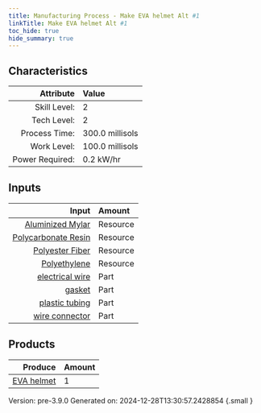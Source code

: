 ```yaml
---
title: Manufacturing Process - Make EVA helmet Alt #1
linkTitle: Make EVA helmet Alt #1
toc_hide: true
hide_summary: true
---
```



## Characteristics

| Attribute      | Value |
|--------:|:------|
|Skill Level:|2|
|Tech Level:|2|
|Process Time:|300.0 millisols|
|Work Level:|100.0 millisols|
|Power Required:|0.2 kW/hr|

## Inputs

| Input      | Amount |
|--------:|:------|
|[Aluminized Mylar](/docs/definitions/resource/aluminized-mylar)|Resource|0.25 kg|
|[Polycarbonate Resin](/docs/definitions/resource/polycarbonate-resin)|Resource|0.5 kg|
|[Polyester Fiber](/docs/definitions/resource/polyester-fiber)|Resource|0.2 kg|
|[Polyethylene](/docs/definitions/resource/polyethylene)|Resource|0.5 kg|
|[electrical wire](/docs/definitions/part/electrical-wire)|Part|2|
|[gasket](/docs/definitions/part/gasket)|Part|2|
|[plastic tubing](/docs/definitions/part/plastic-tubing)|Part|2|
|[wire connector](/docs/definitions/part/wire-connector)|Part|10|

## Products


| Produce      | Amount |
|--------:|:------|
|[EVA helmet](/docs/definitions/part/eva-helmet)|1|


Version: pre-3.9.0 Generated on: 2024-12-28T13:30:57.2428854
{.small }

